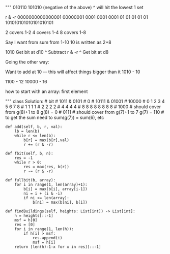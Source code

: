 
"""
010110 
101010 (negative of the above)
    ^  will hit the lowest 1 set

r & -r
0000000000000001
00000001
0001    0001    0001
01  01  01  01  01
101010101010101010101

2 covers 1-2
4 covers 1-4
8 covers 1-8

Say I want from sum from 1-10
10 is written as 2+8

1010 Get bit at d10
  ^  Subtract r & -r
^    Get bit at d8

Going the other way:

Want to add at 10 -- this will affect things bigger than it
 1010 - 10

 1100 - 12
10000 - 16

how to start with an array:
 first element
 
"""
class Solution:
    # bit
    # 1011 & 0101
    #    0
    # 10111 & 01001
    # 10000 
    # 0 1 2 3 4 5 6 7 8
    #   1   1   1   1
    #   2 2     2 2 
    #   4 4 4 4
    #   8 8 8 8 8 8 8 8
    # 1000
    # should cover from g(8)+1 to 8  g(8) = 0
    # 0111
    # should cover from g(7)+1 to 7  g(7) = 110
    # to get the sum need to sum(g(7)) = sum(6), etc
    
    def add(self, b, r, val):
        lb = len(b)
        while r <= len(b):
            b[r] = max(b[r],val)
            r += (r & -r)

    def fbit(self, b, n):
        res = -1 
        while r > 0:
            res = max(res, b(r))
            r -= (r & -r)

    def fullbit(b, array):
        for i in range(1, len(array)+1):
            b[i] = max(b[i], array[i-1])
            ni = i + (i & -i)
            if ni <= len(array):
                b[ni] = max(b[ni], b[i])

    def findBuildings(self, heights: List[int]) -> List[int]:
        h = heights[::-1]
        msf = h[0]
        res = [0]
        for i in range(1, len(h)):
            if h[i] > msf:
                res.append(i)
                msf = h[i]
        return [len(h)-1-x for x in res][::-1]